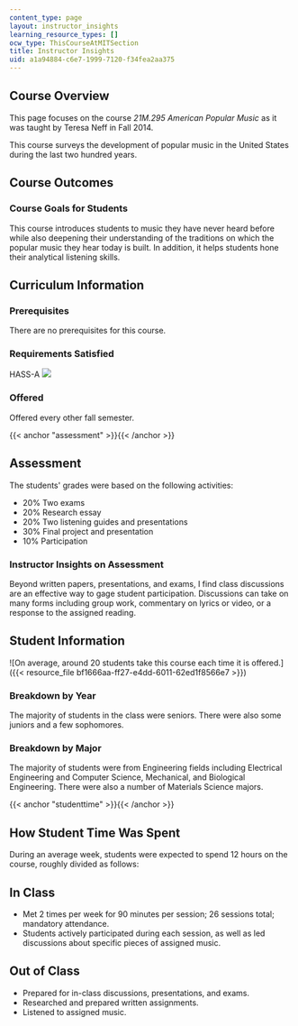 ```yaml
---
content_type: page
layout: instructor_insights
learning_resource_types: []
ocw_type: ThisCourseAtMITSection
title: Instructor Insights
uid: a1a94884-c6e7-1999-7120-f34fea2aa375
---
```


Course Overview
---------------

This page focuses on the course _21M.295 American Popular Music_ as it was taught by Teresa Neff in Fall 2014.

This course surveys the development of popular music in the United States during the last two hundred years.

Course Outcomes
---------------

### Course Goals for Students

This course introduces students to music they have never heard before while also deepening their understanding of the traditions on which the popular music they hear today is built. In addition, it helps students hone their analytical listening skills.

Curriculum Information
----------------------

### Prerequisites

There are no prerequisites for this course.

### Requirements Satisfied

HASS-A ![](/images/educator/icon-question-hass-a.png)

### Offered

Offered every other fall semester.

{{< anchor "assessment" >}}{{< /anchor >}}

Assessment
----------

The students' grades were based on the following activities:

- 20% Two exams
- 20% Research essay
- 20% Two listening guides and presentations
- 30% Final project and presentation
- 10% Participation


### Instructor Insights on Assessment
Beyond written papers, presentations, and exams, I find class discussions are an effective way to gage student participation. Discussions can take on many forms including group work, commentary on lyrics or video, or a response to the assigned reading.

Student Information
-------------------

![On average, around 20 students take this course each time it is offered.]({{< resource_file bf1666aa-ff27-e4dd-6011-62ed1f8566e7 >}})

### Breakdown by Year

The majority of students in the class were seniors. There were also some juniors and a few sophomores.

### Breakdown by Major

The majority of students were from Engineering fields including Electrical Engineering and Computer Science, Mechanical, and Biological Engineering. There were also a number of Materials Science majors.

{{< anchor "studenttime" >}}{{< /anchor >}}

How Student Time Was Spent
--------------------------

During an average week, students were expected to spend 12 hours on the course, roughly divided as follows:

In Class
--------

*   Met 2 times per week for 90 minutes per session; 26 sessions total; mandatory attendance.
*   Students actively participated during each session, as well as led discussions about specific pieces of assigned music.

Out of Class
------------

*   Prepared for in-class discussions, presentations, and exams.
*   Researched and prepared written assignments.
*   Listened to assigned music.